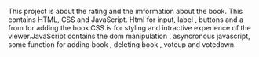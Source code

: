 This project is about the rating and the imformation about the book. This contains HTML, CSS and JavaScript. Html for input, label , buttons and a from for adding the book.CSS is for styling and intractive experience of the viewer.JavaScript contains the dom manipulation , asyncronous javascript, some function for adding book , deleting book , voteup and votedown.
